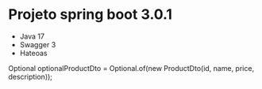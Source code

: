 # Projeto spring boot 3.0.1
* Java 17
* Swagger 3
* Hateoas 

Optional<ProductDto> optionalProductDto = Optional.of(new ProductDto(id, name, price, description));
